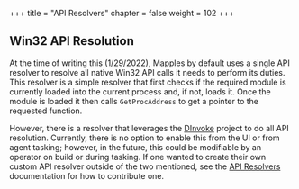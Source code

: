 +++
title = "API Resolvers"
chapter = false
weight = 102
+++

## Win32 API Resolution

At the time of writing this (1/29/2022), Mapples by default uses a single API resolver to resolve all native Win32 API calls it needs to perform its duties. This resolver is a simple resolver that first checks if the required module is currently loaded into the current process and, if not, loads it. Once the module is loaded it then calls `GetProcAddress` to get a pointer to the requested function.

However, there is a resolver that leverages the [DInvoke](https://github.com/TheWover/DInvoke) project to do all API resolution. Currently, there is no option to enable this from the UI or from agent tasking; however, in the future, this could be modifiable by an operator on build or during tasking. If one wanted to create their own custom API resolver outside of the two mentioned, see the [API Resolvers](/agents/mapples/contributing/apiresolvers/) documentation for how to contribute one.